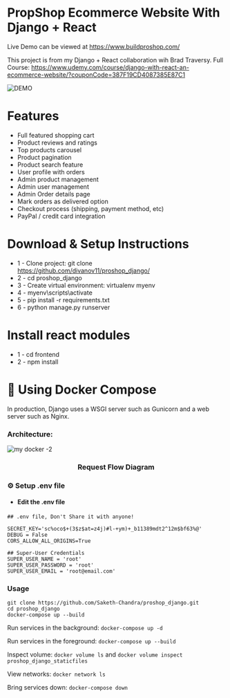 # PropShop Ecommerce Website With Django + React

Live Demo can be viewed at https://www.buildproshop.com/

This project is from my Django + React collaboration wih Brad Traversy. Full Course: https://www.udemy.com/course/django-with-react-an-ecommerce-website/?couponCode=387F19CD4087385E87C1


![DEMO](../master/static/images/proshop_django_demo.png)


# Features
* Full featured shopping cart
* Product reviews and ratings
* Top products carousel
* Product pagination
* Product search feature
* User profile with orders
* Admin product management
* Admin user management
* Admin Order details page
* Mark orders as delivered option
* Checkout process (shipping, payment method, etc)
* PayPal / credit card integration


# Download & Setup Instructions

* 1 - Clone project: git clone https://github.com/divanov11/proshop_django/
* 2 - cd proshop_django
* 3 - Create virtual environment: virtualenv myenv
* 4 - myenv\scripts\activate
* 5 - pip install -r requirements.txt
* 6 - python manage.py runserver

# Install react modules
* 1 - cd frontend
* 2 - npm install


# :whale: Using Docker Compose

In production, Django uses a WSGI server such as Gunicorn and a web server such as Nginx.

### Architecture:
 ![my docker -2](https://user-images.githubusercontent.com/46235445/130343832-edcb95b2-2e9a-4b52-9f35-6fd6faa213d0.png)

<div align="center">
 <h3>Request Flow Diagram</h3>
</div>

### :gear: Setup .env file
   - #### Edit the .env file
```Shell
## .env file, Don't Share it with anyone!

SECRET_KEY='sc%oco$+(3$z$at=z4j)#l-+ym)+_b11389mdt2^12m$bf63%@'
DEBUG = False
CORS_ALLOW_ALL_ORIGINS=True

## Super-User Credentials
SUPER_USER_NAME = 'root'
SUPER_USER_PASSWORD = 'root'
SUPER_USER_EMAIL = 'root@email.com'
```


### Usage

``` Shell
git clone https://github.com/Saketh-Chandra/proshop_django.git
cd proshop_django
docker-compose up --build
```

Run services in the background:
`docker-compose up -d`

Run services in the foreground:
`docker-compose up --build`

Inspect volume:
`docker volume ls`
and
`docker volume inspect  proshop_django_staticfiles`

View networks:
`docker network ls`

Bring services down:
`docker-compose down`

